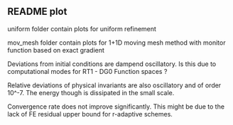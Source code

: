 ## README plot

uniform folder contain plots for uniform refinement

mov_mesh folder contain plots for 1+1D moving mesh method with monitor function based on exact gradient 


Deviations from initial conditions are dampend oscillatory. Is this due to computational modes for RT1 - DG0 Function spaces ?

Relative deviations of physical invariants are also oscillatory and of order 10^-7. The energy though is dissipated in the small scale.

Convergence rate does not improve significantly. This might be due to the lack of FE residual upper bound for r-adaptive schemes. 

